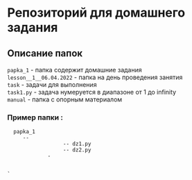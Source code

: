 # Репозиторий для домашнего задания
## Описание папок
`papka_1` - папка содержит домашние задания  
`lesson__1__06.04.2022` - папка на день проведения занятия  
`task` - задачи для выполнения  
`task1.py` - задача нумеруется в диапазоне от 1 до infinity  
`manual` - папка с опорным материалом 

### Пример папки :
```
  papka_1
     -- 
                  -- dz1.py
                  -- dz2.py
             -


`
